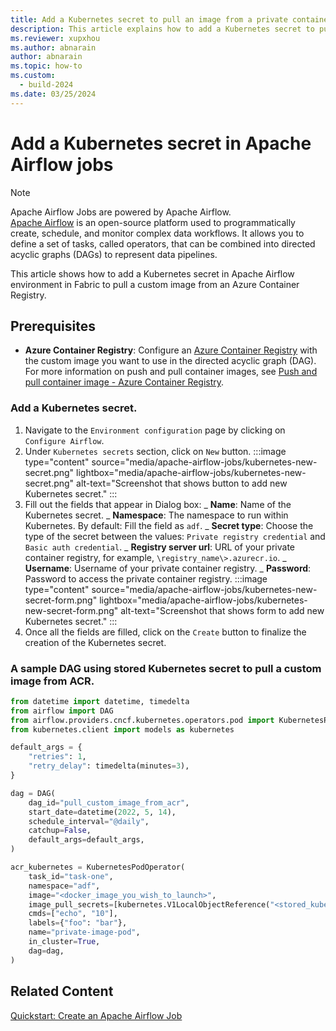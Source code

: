 ```yaml
---
title: Add a Kubernetes secret to pull an image from a private container registry
description: This article explains how to add a Kubernetes secret to pull a custom image from a private container registry.
ms.reviewer: xupxhou
ms.author: abnarain
author: abnarain
ms.topic: how-to
ms.custom:
  - build-2024
ms.date: 03/25/2024
---
```


# Add a Kubernetes secret in Apache Airflow jobs

> [!NOTE]
> Apache Airflow Jobs are powered by Apache Airflow.</br>[Apache Airflow](https://airflow.apache.org/) is an open-source platform used to programmatically create, schedule, and monitor complex data workflows. It allows you to define a set of tasks, called operators, that can be combined into directed acyclic graphs (DAGs) to represent data pipelines.

This article shows how to add a Kubernetes secret in Apache Airflow environment in Fabric to pull a custom image from an Azure Container Registry.

## Prerequisites

- **Azure Container Registry**: Configure an [Azure Container Registry](/azure/container-registry/container-registry-get-started-portal?tabs=azure-cli) with the custom image you want to use in the directed acyclic graph (DAG). For more information on push and pull container images, see [Push and pull container image - Azure Container Registry](/azure/container-registry/container-registry-get-started-docker-cli?tabs=azure-cli).

### Add a Kubernetes secret.

1. Navigate to the `Environment configuration` page by clicking on `Configure Airflow`.
2. Under `Kubernetes secrets` section, click on `New` button.
   :::image type="content" source="media/apache-airflow-jobs/kubernetes-new-secret.png" lightbox="media/apache-airflow-jobs/kubernetes-new-secret.png" alt-text="Screenshot that shows button to add new Kubernetes secret." :::
3. Fill out the fields that appear in Dialog box:
   _ <strong>Name</strong>: Name of the Kubernetes secret.
   _ <strong>Namespace</strong>: The namespace to run within Kubernetes. By default: Fill the field as `adf`.
   _ <strong>Secret type</strong>: Choose the type of the secret between the values: `Private registry credential` and `Basic auth credential`.
   _ <strong>Registry server url</strong>: URL of your private container registry, for example, `\registry_name\>.azurecr.io`.
   _ <strong>Username</strong>: Username of your private container registry.
   _ <strong>Password</strong>: Password to access the private container registry.
   :::image type="content" source="media/apache-airflow-jobs/kubernetes-new-secret-form.png" lightbox="media/apache-airflow-jobs/kubernetes-new-secret-form.png" alt-text="Screenshot that shows form to add new Kubernetes secret." :::
4. Once all the fields are filled, click on the `Create` button to finalize the creation of the Kubernetes secret.

### A sample DAG using stored Kubernetes secret to pull a custom image from ACR.

```python
from datetime import datetime, timedelta
from airflow import DAG
from airflow.providers.cncf.kubernetes.operators.pod import KubernetesPodOperator
from kubernetes.client import models as kubernetes

default_args = {
    "retries": 1,
    "retry_delay": timedelta(minutes=3),
}

dag = DAG(
    dag_id="pull_custom_image_from_acr",
    start_date=datetime(2022, 5, 14),
    schedule_interval="@daily",
    catchup=False,
    default_args=default_args,
)

acr_kubernetes = KubernetesPodOperator(
    task_id="task-one",
    namespace="adf",
    image="<docker_image_you_wish_to_launch>",
    image_pull_secrets=[kubernetes.V1LocalObjectReference("<stored_kubernetes_password")],
    cmds=["echo", "10"],
    labels={"foo": "bar"},
    name="private-image-pod",
    in_cluster=True,
    dag=dag,
)
```

## Related Content

[Quickstart: Create an Apache Airflow Job](../data-factory/create-apache-airflow-jobs.md)
